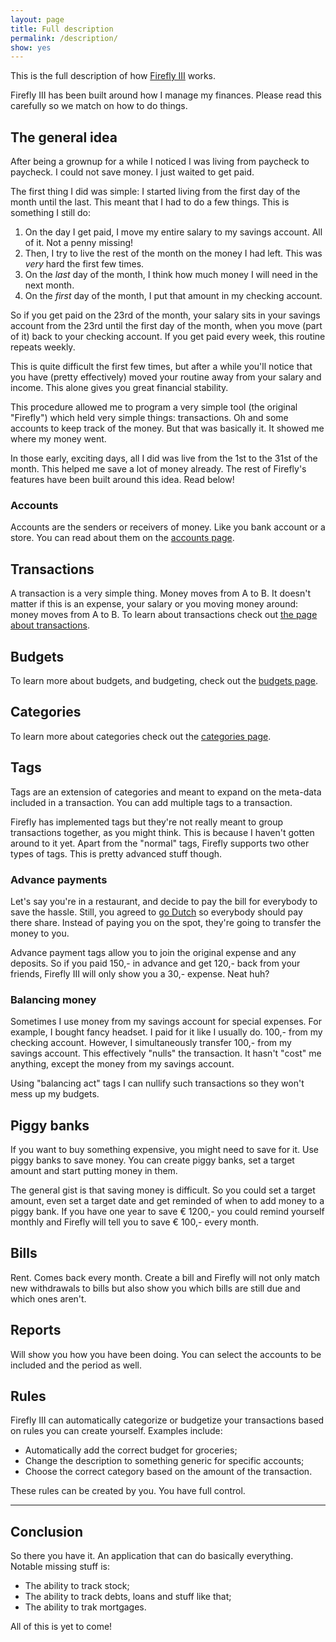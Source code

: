 ```yaml
---
layout: page
title: Full description
permalink: /description/
show: yes
---
```


This is the full description of how [Firefly III](https://github.com/JC5/firefly-iii) works. 

Firefly III has been built around how I manage my finances. Please read this carefully so we match on how to do things.

## The general idea

After being a grownup for a while I noticed I was living from paycheck to paycheck. I could not save money. I just waited to get paid.

The first thing I did was simple: I started living from the first day of the month until the last. This meant that I had to do a few things. This is something I still do:

1. On the day I get paid, I move my entire salary to my savings account. All of it. Not a penny missing!
2. Then, I try to live the rest of the month on the money I had left. This was *very* hard the first few times.
3. On the _last_ day of the month, I think how much money I will need in the next month.
3. On the _first_ day of the month, I put that amount in my checking account.

So if you get paid on the 23rd of the month, your salary sits in your savings account from the 23rd until the first day of the month, when you move (part of it) back to your checking account. If you get paid every week, this routine repeats weekly.

This is quite difficult the first few times, but after a while you'll notice that you have (pretty effectively) moved your routine away from your salary and income. This alone gives you great financial stability. 

This procedure allowed me to program a very simple tool (the original "Firefly") which held very simple things: transactions. Oh and some accounts to keep track of the money. But that was basically it. It showed me where my money went.

In those early, exciting days, all I did was live from the 1st to the 31st of the month. This helped me save a lot of money already. The rest of Firefly's features have been built around this idea. Read below!

### Accounts

Accounts are the senders or receivers of money. Like you bank account or a store. You can read about them on the [accounts page](/accounts/).

## Transactions

A transaction is a very simple thing. Money moves from A to B. It doesn't matter if this is an expense, your salary or you moving money around: money moves from A to B. To learn about transactions check out [the page about transactions](/transactions/).

## Budgets

To learn more about budgets, and budgeting, check out the [budgets page](/budgets/).

## Categories

To learn more about categories check out the [categories page](/categories/).

## Tags

Tags are an extension of categories and meant to expand on the meta-data included in a transaction. You can add multiple tags to a transaction.

Firefly has implemented tags but they're not really meant to group transactions together, as you might think. This is because I haven't gotten around to it yet. Apart from the "normal" tags, Firefly supports two other types of tags. This is pretty advanced stuff though.

### Advance payments

Let's say you're in a restaurant, and decide to pay the bill for everybody to save the hassle. Still, you agreed to [go Dutch](https://en.wikipedia.org/wiki/Going_Dutch) so everybody should pay there share. Instead of paying you on the spot, they're going to transfer the money to you.

Advance payment tags allow you to join the original expense and any deposits. So if you paid 150,- in advance and get 120,- back from your friends, Firefly III will only show you a 30,- expense. Neat huh?

### Balancing money

Sometimes I use money from my savings account for special expenses. For example, I bought fancy headset. I paid for it like I usually do. 100,- from my checking account. However, I simultaneously transfer 100,- from my savings account. This effectively "nulls" the transaction. It hasn't "cost" me anything, except the money from my savings account.

Using "balancing act" tags I can nullify such transactions so they won't mess up my budgets.

## Piggy banks

If you want to buy something expensive, you might need to save for it. Use piggy banks to save money. You can create piggy banks, set a target amount and start putting money in them. 

The general gist is that saving money is difficult. So you could set a target amount, even set a target date and get reminded of when to add money to a piggy bank. If you have one year to save € 1200,- you could remind yourself monthly and Firefly will tell you to save € 100,- every month.

## Bills

Rent. Comes back every month. Create a bill and Firefly will not only match new withdrawals to bills but also show you which bills are still due and which ones aren't. 

## Reports 

Will show you how you have been doing. You can select the accounts to be included and the period as well.

## Rules

Firefly III can automatically categorize or budgetize your transactions based on rules you can create yourself. Examples include:

* Automatically add the correct budget for groceries;
* Change the description to something generic for specific accounts;
* Choose the correct category based on the amount of the transaction.

These rules can be created by you. You have full control.

---

## Conclusion

So there you have it. An application that can do basically everything. Notable missing stuff is:

- The ability to track stock;
- The ability to track debts, loans and stuff like that;
- The ability to trak mortgages.

All of this is yet to come!



